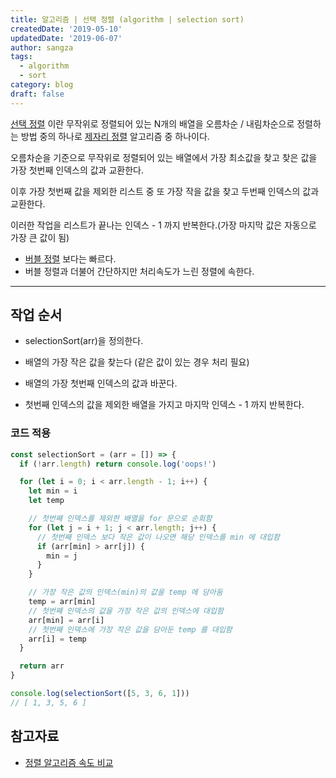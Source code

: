 ```yaml
---
title: 알고리즘 | 선택 정렬 (algorithm | selection sort)
createdDate: '2019-05-10'
updatedDate: '2019-06-07'
author: sangza
tags:
  - algorithm
  - sort
category: blog
draft: false
---
```


[선택 정렬](https://ko.wikipedia.org/wiki/선택_정렬) 이란 무작위로 정렬되어 있는
N개의 배열을 오름차순 / 내림차순으로 정렬하는 방법 중의 하나로
[제자리 정렬](https://ko.wikipedia.org/wiki/정렬_알고리즘#제자리_정렬)
알고리즘 중 하나이다.

오름차순을 기준으로 무작위로 정렬되어 있는 배열에서 가장 최소값을 찾고
찾은 값을 가장 첫번째 인덱스의 값과 교환한다.

이후 가장 첫번째 값을 제외한 리스트 중 또 가장 작을 값을 찾고 두번째 인덱스의 값과 교환한다.

이러한 작업을 리스트가 끝나는 인덱스 - 1 까지 반복한다.(가장 마지막 값은 자동으로 가장 큰 값이 됨)

- [버블 정렬](https://ko.wikipedia.org/wiki/거품_정렬) 보다는 빠르다.
- 버블 정렬과 더불어 간단하지만 처리속도가 느린 정렬에 속한다.

---

## 작업 순서

- selectionSort(arr)을 정의한다.

- 배열의 가장 작은 값을 찾는다 (같은 값이 있는 경우 처리 필요)

- 배열의 가장 첫번째 인덱스의 값과 바꾼다.

- 첫번째 인덱스의 값을 제외한 배열을 가지고 마지막 인덱스 - 1 까지 반복한다.

### 코드 적용

```javascript
const selectionSort = (arr = []) => {
  if (!arr.length) return console.log('oops!')

  for (let i = 0; i < arr.length - 1; i++) {
    let min = i
    let temp

    // 첫번째 인덱스를 제외한 배열을 for 문으로 순회함
    for (let j = i + 1; j < arr.length; j++) {
      // 첫번째 인덱스 보다 작은 값이 나오면 해당 인덱스를 min 에 대입함
      if (arr[min] > arr[j]) {
        min = j
      }
    }

    // 가장 작은 값의 인덱스(min)의 값을 temp 에 담아둠
    temp = arr[min]
    // 첫번째 인덱스의 값을 가장 작은 값의 인덱스에 대입함
    arr[min] = arr[i]
    // 첫번째 인덱스에 가장 작은 값을 담아둔 temp 를 대입함
    arr[i] = temp
  }

  return arr
}

console.log(selectionSort([5, 3, 6, 1]))
// [ 1, 3, 5, 6 ]
```

## 참고자료

- [정렬 알고리즘 속도 비교](https://www.toptal.com/developers/sorting-algorithms)
